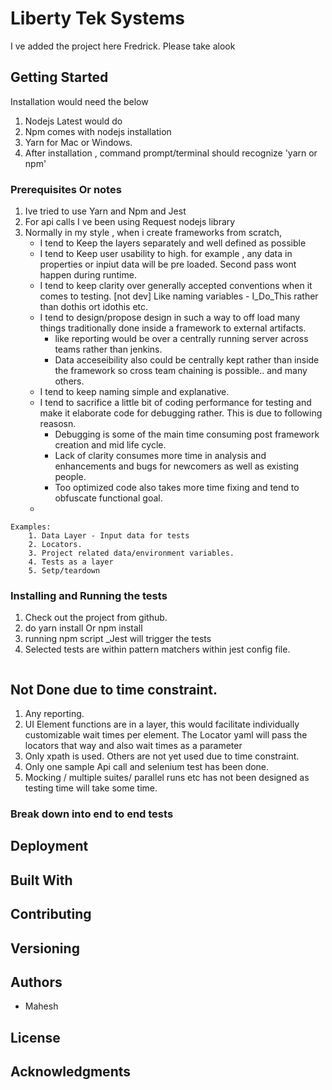 # Liberty Tek Systems

I ve added the project here Fredrick. Please take alook

## Getting Started

Installation would need the below
1. Nodejs Latest would do
2. Npm comes with nodejs installation
3. Yarn for Mac or Windows.
4. After installation , command prompt/terminal should recognize 'yarn or npm'

### Prerequisites Or  notes 

1. Ive tried to use Yarn and Npm and Jest 
2. For api calls I ve been using Request nodejs  library
3. Normally in my style , when i create frameworks from scratch, 
    * I tend to Keep the layers separately and well defined as possible
    * I tend to Keep user usability to high. for example , any data in properties or inpiut data will be pre loaded. Second pass wont happen during runtime.
    * I tend to keep clarity over generally accepted conventions when it comes to testing. [not dev] Like naming variables - I_Do_This rather than dothis ort idothis etc.
    * I tend to design/propose design in such a way to off load many things traditionally done inside a framework to external artifacts.
        * like reporting would be over a centrally running server across teams rather than jenkins.
        * Data acceseibility also could be centrally kept rather than inside the framework so cross team chaining is possible.. and many others.
    * I tend to keep naming simple and explanative.
    * I tend to sacrifice a little bit of coding performance for testing and make it elaborate code for debugging rather. This is due to following reasosn.
        * Debugging  is some of the main time consuming post framework creation and mid life cycle.
        * Lack of clarity consumes more time in analysis and enhancements and bugs for newcomers as well as existing people.
        * Too optimized code also takes more time fixing and tend to obfuscate functional goal. 
    * 
        
```
Examples: 
    1. Data Layer - Input data for tests
    2. Locators.
    3. Project related data/environment variables.
    4. Tests as a layer
    5. Setp/teardown 
```

### Installing and Running the tests

1. Check out the project from github.
2. do yarn install Or npm install
3. running npm script _Jest will trigger the tests
4. Selected tests are within pattern matchers within jest config file.

```
```


## Not Done due to time constraint.

1. Any reporting.
2. UI Element functions are in a layer, this would facilitate individually customizable wait times per element. The Locator yaml will pass the locators that way and also wait times as a parameter
3. Only xpath is used. Others are not yet used due to time constraint.
4. Only one sample Api  call and selenium test has been done.
5. Mocking / multiple suites/ parallel runs etc has not been designed as testing time will take some time.
    

### Break down into end to end tests


## Deployment


## Built With

## Contributing


## Versioning


## Authors

* Mahesh

## License

## Acknowledgments